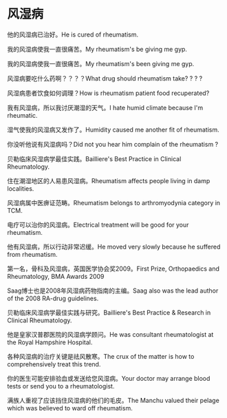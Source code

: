 # 风湿病

<p><span class="chinese">他的风湿病已治好。</span><span class="english">He is cured of rheumatism.</span></p>

<p><span class="chinese">我的风湿病使我一直很痛苦。</span><span class="english">My rheumatism's be giving me gyp.</span></p>

<p><span class="chinese">我的风湿病使我一直很痛苦。</span><span class="english">My rheumatism's been giving me gyp.</span></p>

<p><span class="chinese">风湿病要吃什么药啊？？？？</span><span class="english">What drug should rheumatism take? ? ? ?</span></p>

<p><span class="chinese">风湿病患者饮食如何调理？</span><span class="english">How is rheumatism patient food recuperated?</span></p>

<p><span class="chinese">我有风湿病，所以我讨厌潮湿的天气。</span><span class="english">I hate humid climate because I'm rheumatic.</span></p>

<p><span class="chinese">湿气使我的风湿病又发作了。</span><span class="english">Humidity caused me another fit of rheumatism.</span></p>

<p><span class="chinese">你没听他说有风湿病吗？</span><span class="english">Did not you hear him complain of the rheumatism ?</span></p>

<p><span class="chinese">贝勒临床风湿病学最佳实践。</span><span class="english">Bailliere's Best Practice in Clinical Rheumatology.</span></p>

<p><span class="chinese">住在潮湿地区的人易患风湿病。</span><span class="english">Rheumatism affects people living in damp localities.</span></p>

<p><span class="chinese">风湿病属中医痹证范畴。</span><span class="english">Rheumatism belongs to arthromyodynia category in TCM.</span></p>

<p><span class="chinese">电疗可以治你的风湿病。</span><span class="english">Electrical treatment will be good for your rheumatism.</span></p>

<p><span class="chinese">他有风湿病，所以行动非常迟缓。</span><span class="english">He moved very slowly because he suffered from rheumatism.</span></p>

<p><span class="chinese">第一名，骨科及风湿病，英国医学协会奖2009。</span><span class="english">First Prize, Orthopaedics and Rheumatology, BMA Awards 2009</span></p>

<p><span class="chinese">Saag博士也是2008年风湿病药物指南的主编。</span><span class="english">Saag also was the lead author of the 2008 RA-drug guidelines.</span></p>

<p><span class="chinese">贝勒临床风湿病学最佳实践与研究。</span><span class="english">Bailliere's Best Practice & Research in Clinical Rheumatology.</span></p>

<p><span class="chinese">他是皇家汉普郡医院的风湿病学顾问。</span><span class="english">He was consultant rheumatologist at the Royal Hampshire Hospital.</span></p>

<p><span class="chinese">各种风湿病的治疗关键是祛风散寒。</span><span class="english">The crux of the matter is how to comprehensively treat this trend.</span></p>

<p><span class="chinese">你的医生可能安排验血或发送给您风湿病。</span><span class="english">Your doctor may arrange blood tests or send you to a rheumatologist.</span></p>

<p><span class="chinese">满族人重视了应该挡住风湿病的他们的毛皮。</span><span class="english">The Manchu valued their pelage which was believed to ward off rheumatism.</span></p>


